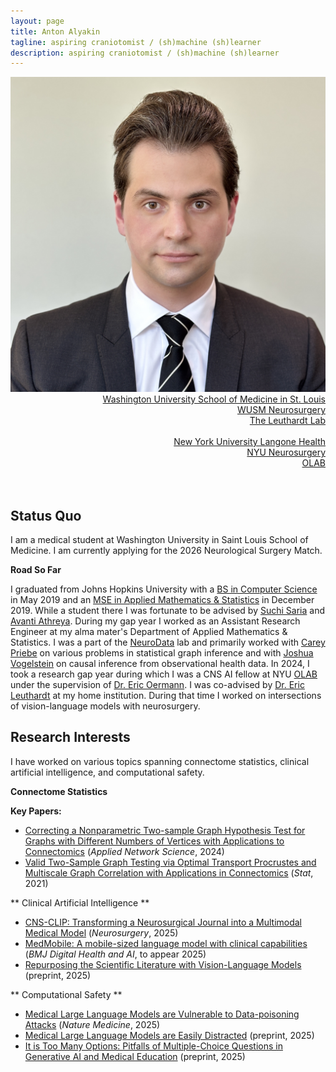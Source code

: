 ```yaml
---
layout: page
title: Anton Alyakin
tagline: aspiring craniotomist / (sh)machine (sh)learner 
description: aspiring craniotomist / (sh)machine (sh)learner 
---
```

<div class="container">
	<div class = "span3">
		<div style="text-align:center"><img src ="assets/pics/anton_alyakin.jpg"/>
		</div>
	</div>
	<div class = "span4">
		<div style="text-align:right">
        <a href="https://medicine.wustl.edu/">Washington University School of Medicine in St. Louis</a><br/>
        <a href="https://neurosurgery.wustl.edu/">WUSM Neurosurgery</a><br/>
        <a href="https://www.leuthardtlab.com/">The Leuthardt Lab</a><br/>
        <br>
        <a href="https://nyulangone.org/">New York University Langone Health</a><br/>
        <a href="https://med.nyu.edu/departments-institutes/neurosurgery/">NYU Neurosurgery</a><br/>
        <a href="https://www.nyuolab.org">OLAB</a><br/>
                <!--
        <a href="http://www.dbbs.wustl.edu/divprograms/BIDS/">Biomedical Informatics and Data Science</a><br/>
        <a href="http://mstp.wustl.edu//">Medical Scientist Training Program</a><br/>
		<a href="https://engineering.jhu.edu/ams/">Department of Applied Mathematics & Statistics</a><br/>
		<a href="https://engineering.jhu.edu/">Whiting School of Engineering</a><br/>
          	<a href="https://www.jhu.edu/">Johns Hopkins University</a><br/>
		<br/>
		<a href="{{ BASE_PATH }}/assets/AntonAlyakinCV.pdf">CV</a><br/>
		<a href = "https://www.linkedin.com/in/anton-a-64a58a9b">LinkedIn</a><br/>
		<a href = "https://github.com/alyakin314">Github</a><br/>
                -->
		</div>
	</div>
</div>

<br/>
<br/>

## Status Quo

I am a medical student at Washington University in Saint Louis School of 
Medicine. I am currently applying for the 2026 Neurological Surgery Match.


**Road So Far**

I graduated from Johns Hopkins University with a [BS in Computer Science](https://alyakin314.github.io/assets/papers/Alyakin_Motif_Discovery_in_the_Irregulary_Sampled_Time_Series_Data.pdf)
in May 2019 and an [MSE in Applied Mathematics & Statistics](https://jscholarship.library.jhu.edu/server/api/core/bitstreams/f33e2b8e-d18d-4a03-b14c-bede28b441ec/content)
in December 2019.
While a student there I was fortunate to be advised by
[Suchi Saria](https://suchisaria.jhu.edu/) and
[Avanti Athreya](https://engineering.jhu.edu/ams/faculty/avanti-athreya/).
During my gap year I worked as an Assistant Research Engineer at my alma mater's
Department of Applied Mathematics & Statistics. I was a part of the
[NeuroData](https://neurodata.io/) lab and primarily worked with
[Carey Priebe](https://www.ams.jhu.edu/~priebe/) on various problems in
statistical graph inference and with [Joshua Vogelstein](https://jovo.me/) on
causal inference from observational health data.
In 2024, I took a research gap year during which I was a CNS AI fellow at NYU
[OLAB](https://www.nyuolab.org/) under the supervision of
[Dr. Eric Oermann](https://nyulangone.org/doctors/1235498403/eric-k-oermann).
I was co-advised by
[Dr. Eric Leuthardt](https://neurosurgery.wustl.edu/people/eric-c-leuthardt-md/)
at my home institution. During that time I worked on intersections of 
vision-language models with neurosurgery.

## **Research Interests**

I have worked on various topics spanning connectome statistics, clinical 
artificial intelligence, and computational safety.

**Connectome Statistics**

**Key Papers:**
- [Correcting a Nonparametric Two-sample Graph Hypothesis Test for Graphs with Different Numbers of Vertices with Applications to Connectomics](https://doi.org/10.1007/s41109-024-00629-0) (*Applied Network Science*, 2024) 
- [Valid Two-Sample Graph Testing via Optimal Transport Procrustes and Multiscale Graph Correlation with Applications in Connectomics](https://onlinelibrary.wiley.com/doi/10.1002/sta4.411) (*Stat*, 2021) 

** Clinical Artificial Intelligence **

- [CNS-CLIP: Transforming a Neurosurgical Journal into a Multimodal Medical Model](https://journals.lww.com/neurosurgery/) (*Neurosurgery*, 2025)
- [MedMobile: A mobile-sized language model with clinical capabilities](https://arxiv.org/abs/2410.10991) (*BMJ Digital Health and AI*, to appear 2025)
- [Repurposing the Scientific Literature with Vision-Language Models](https://arxiv.org/abs/2501.01388) (preprint, 2025)

** Computational Safety **

- [Medical Large Language Models are Vulnerable to Data-poisoning Attacks](https://www.nature.com/nm/) (*Nature Medicine*, 2025)
- [Medical Large Language Models are Easily Distracted](https://arxiv.org/abs/2410.12049) (preprint, 2025)
- [It is Too Many Options: Pitfalls of Multiple-Choice Questions in Generative AI and Medical Education](https://arxiv.org/abs/2501.01094) (preprint, 2025)
